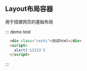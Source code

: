 ## Layout布局容器

用于搭建网页的基础布局


::: demo test
```html
  <div class="ceshi">测试html</div>
  <script> 
    alert('12313')
  </script>
```
:::